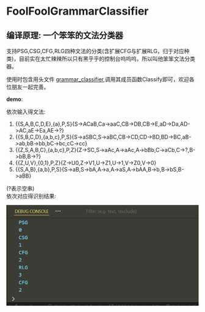 # FoolFoolGrammarClassifier

## 编译原理: 一个笨笨的文法分类器

支持PSG,CSG,CFG,RLG四种文法的分类(含扩展CFG与扩展RLG，归于对应种类)，目前实在太忙辣辣所以只有黑乎乎的控制台呜呜呜，所以叫他笨笨文法分类器。

使用时包含用头文件 [grammar_classifier](./src/grammar_classifier.cpp),调用其成员函数Classify即可，欢迎各位朋友一起完善。

**demo**:

依次输入得文法:

1. {{S,A,B,C,D,E},{a},P,S}{S->ACaB,Ca->aaC,CB->DB,CB->E,aD->Da,AD->AC,aE->Ea,AE->?}
2. {{S,B,C,D},{a,b,c},P,S}{S->aSBC,S->aBC,CB->CD,CD->BD,BD->BC,aB->ab,bB->bb,bC->bc,cC->cc}
3. {{Z,S,A,B,C},{a,b,c},P,Z}{Z->SC,S->aAc,A->aAc,A->bBb,C->aCb,C->?,B->bB,B->?}
4. {{Z,U,V},{0,1},P,Z}{Z->U0,Z->V1,U->Z1,U->1,V->Z0,V->0}
5. {{S,A,B},{a,b},P,S}{S->aB,S->bA,A->a,A->aS,A->bAA,B->b,B->bS,B->aBB} 
 
(?表示空串)  
依次对应得识别结果:  
<!-- <img src = 'img/new.png'> -->
![识别结果](./img/new.png)
